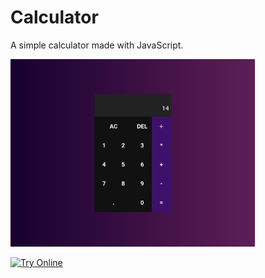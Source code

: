 # Calculator

A simple calculator made with JavaScript. 

<img src="./image.png" height="300" >

<a href="https://wellymaya.github.io/calculator/" align="center"><img src="https://img.shields.io/badge/Try_Online-6629c2?style=for-the-badge" alt="Try Online"></a>
